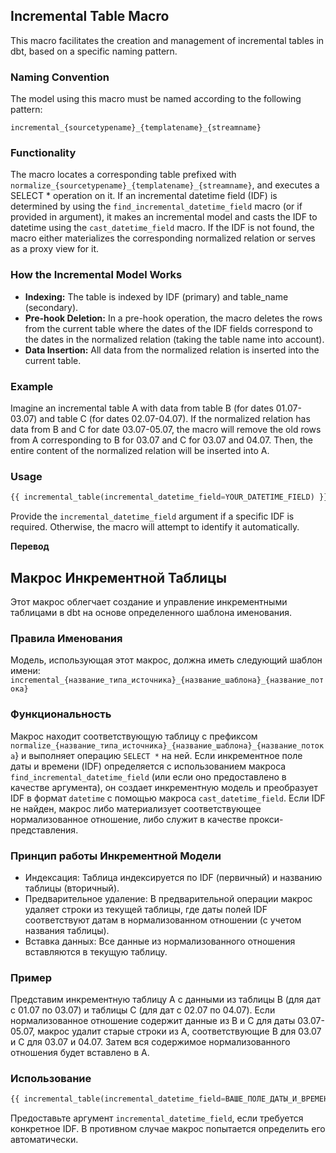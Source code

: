 ## Incremental Table Macro

This macro facilitates the creation and management of incremental tables in dbt, based on a specific naming pattern.

### Naming Convention

The model using this macro must be named according to the following pattern:
```
incremental_{sourcetypename}_{templatename}_{streamname}
```

### Functionality

The macro locates a corresponding table prefixed with `normalize_{sourcetypename}_{templatename}_{streamname}`, and executes a SELECT * operation on it. If an incremental datetime field (IDF) is determined by using the `find_incremental_datetime_field` macro (or if provided in argument), it makes an incremental model and casts the IDF to datetime using the `cast_datetime_field` macro. If the IDF is not found, the macro either materializes the corresponding normalized relation or serves as a proxy view for it.

### How the Incremental Model Works

- **Indexing:** The table is indexed by IDF (primary) and table_name (secondary).
- **Pre-hook Deletion:** In a pre-hook operation, the macro deletes the rows from the current table where the dates of the IDF fields correspond to the dates in the normalized relation (taking the table name into account).
- **Data Insertion:** All data from the normalized relation is inserted into the current table.

### Example

Imagine an incremental table A with data from table B (for dates 01.07-03.07) and table C (for dates 02.07-04.07). If the normalized relation has data from B and C for date 03.07-05.07, the macro will remove the old rows from A corresponding to B for 03.07 and C for 03.07 and 04.07. Then, the entire content of the normalized relation will be inserted into A.

### Usage
```sql
{{ incremental_table(incremental_datetime_field=YOUR_DATETIME_FIELD) }}
```
Provide the `incremental_datetime_field` argument if a specific IDF is required. Otherwise, the macro will attempt to identify it automatically.

**Перевод**
 
## Макрос Инкрементной Таблицы

Этот макрос облегчает создание и управление инкрементными таблицами в dbt на основе определенного шаблона именования.

### Правила Именования

Модель, использующая этот макрос, должна иметь следующий шаблон имени:
`incremental_{название_типа_источника}_{название_шаблона}_{название_потока}`

### Функциональность

Макрос находит соответствующую таблицу с префиксом `normalize_{название_типа_источника}_{название_шаблона}_{название_потока`} и выполняет операцию `SELECT *` на ней. Если инкрементное поле даты и времени (IDF) определяется с использованием макроса `find_incremental_datetime_field` (или если оно предоставлено в качестве аргумента), он создает инкрементную модель и преобразует IDF в формат `datetime` с помощью макроса `cast_datetime_field`. Если IDF не найден, макрос либо материализует соответствующее нормализованное отношение, либо служит в качестве прокси-представления.

### Принцип работы Инкрементной Модели

- Индексация: Таблица индексируется по IDF (первичный) и названию таблицы (вторичный).
- Предварительное удаление: В предварительной операции макрос удаляет строки из текущей таблицы, где даты полей IDF соответствуют датам в нормализованном отношении (с учетом названия таблицы).
- Вставка данных: Все данные из нормализованного отношения вставляются в текущую таблицу.

### Пример

Представим инкрементную таблицу A с данными из таблицы B (для дат с 01.07 по 03.07) и таблицы C (для дат с 02.07 по 04.07). Если нормализованное отношение содержит данные из B и C для даты 03.07-05.07, макрос удалит старые строки из A, соответствующие B для 03.07 и C для 03.07 и 04.07. Затем вся содержимое нормализованного отношения будет вставлено в A.

### Использование

```sql
{{ incremental_table(incremental_datetime_field=ВАШЕ_ПОЛЕ_ДАТЫ_И_ВРЕМЕНИ) }}
```

Предоставьте аргумент `incremental_datetime_field`, если требуется конкретное IDF. В противном случае макрос попытается определить его автоматически. 